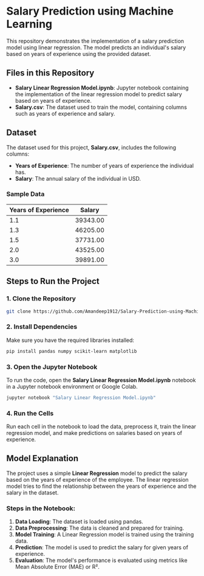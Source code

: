 # Salary Prediction using Machine Learning

This repository demonstrates the implementation of a salary prediction model using linear regression. The model predicts an individual's salary based on years of experience using the provided dataset.

## Files in this Repository

- **Salary Linear Regression Model.ipynb**: Jupyter notebook containing the implementation of the linear regression model to predict salary based on years of experience.
- **Salary.csv**: The dataset used to train the model, containing columns such as years of experience and salary.

## Dataset

The dataset used for this project, **Salary.csv**, includes the following columns:

- **Years of Experience**: The number of years of experience the individual has.
- **Salary**: The annual salary of the individual in USD.

### Sample Data

| Years of Experience | Salary    |
|---------------------|-----------|
| 1.1                 | 39343.00  |
| 1.3                 | 46205.00  |
| 1.5                 | 37731.00  |
| 2.0                 | 43525.00  |
| 3.0                 | 39891.00  |

## Steps to Run the Project

### 1. Clone the Repository

```bash
git clone https://github.com/Amandeep1912/Salary-Prediction-using-Machine-Learning.git
```

### 2. Install Dependencies

Make sure you have the required libraries installed:
```bash
pip install pandas numpy scikit-learn matplotlib
```

### 3. Open the Jupyter Notebook

To run the code, open the **Salary Linear Regression Model.ipynb** notebook in a Jupyter notebook environment or Google Colab.

```bash
jupyter notebook "Salary Linear Regression Model.ipynb"
```

### 4. Run the Cells

Run each cell in the notebook to load the data, preprocess it, train the linear regression model, and make predictions on salaries based on years of experience.

## Model Explanation

The project uses a simple **Linear Regression** model to predict the salary based on the years of experience of the employee. The linear regression model tries to find the relationship between the years of experience and the salary in the dataset.

### Steps in the Notebook:
1. **Data Loading**: The dataset is loaded using pandas.
2. **Data Preprocessing**: The data is cleaned and prepared for training.
3. **Model Training**: A Linear Regression model is trained using the training data.
4. **Prediction**: The model is used to predict the salary for given years of experience.
5. **Evaluation**: The model's performance is evaluated using metrics like Mean Absolute Error (MAE) or R².
